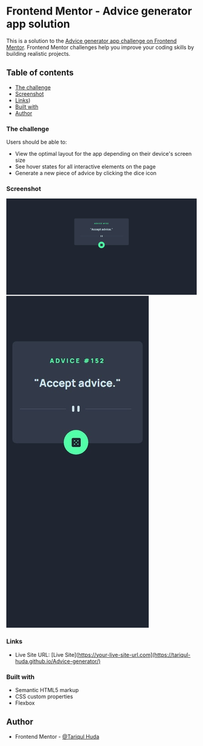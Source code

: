 # Frontend Mentor - Advice generator app solution

This is a solution to the [Advice generator app challenge on Frontend Mentor](https://www.frontendmentor.io/challenges/advice-generator-app-QdUG-13db). Frontend Mentor challenges help you improve your coding skills by building realistic projects.

## Table of contents

  - [The challenge](#the-challenge)
  - [Screenshot](#screenshot)
  - [Links](#links))
  - [Built with](#built-with)
  - [Author](#author)



### The challenge

Users should be able to:

- View the optimal layout for the app depending on their device's screen size
- See hover states for all interactive elements on the page
- Generate a new piece of advice by clicking the dice icon

### Screenshot

![Desktop](./Desktop.jpeg)
![Mobile](./Mobile.jpeg)


### Links
- Live Site URL: [Live Site](https://your-live-site-url.com](https://tariqul-huda.github.io/Advice-generator/)
### Built with

- Semantic HTML5 markup
- CSS custom properties
- Flexbox


## Author

- Frontend Mentor - [@Tariqul Huda](https://www.frontendmentor.io/profile/Tariqul-huda)


